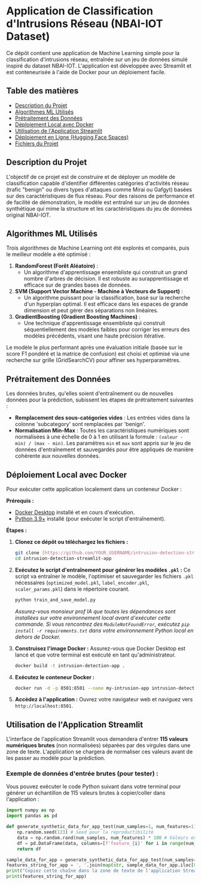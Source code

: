 # Application de Classification d'Intrusions Réseau (NBAI-IOT Dataset)

Ce dépôt contient une application de Machine Learning simple pour la classification d'intrusions réseau, entraînée sur un jeu de données simulé inspiré du dataset NBAI-IOT. L'application est développée avec Streamlit et est conteneurisée à l'aide de Docker pour un déploiement facile.

## Table des matières

- [Description du Projet](#description-du-projet)
- [Algorithmes ML Utilisés](#algorithmes-ml-utilisés)
- [Prétraitement des Données](#prétraitement-des-données)
- [Déploiement Local avec Docker](#déploiement-local-avec-docker)
- [Utilisation de l'Application Streamlit](#utilisation-de-lapplication-streamlit)
- [Déploiement en Ligne (Hugging Face Spaces)](#déploiement-en-ligne-hugging-face-spaces)
- [Fichiers du Projet](#fichiers-du-projet)

## Description du Projet

L'objectif de ce projet est de construire et de déployer un modèle de classification capable d'identifier différentes catégories d'activités réseau (trafic "benign" ou divers types d'attaques comme Mirai ou Gafgyt) basées sur des caractéristiques de flux réseau. Pour des raisons de performance et de facilité de démonstration, le modèle est entraîné sur un jeu de données synthétique qui mime la structure et les caractéristiques du jeu de données original NBAI-IOT.

## Algorithmes ML Utilisés

Trois algorithmes de Machine Learning ont été explorés et comparés, puis le meilleur modèle a été optimisé :

1.  **RandomForest (Forêt Aléatoire)** :
    * Un algorithme d'apprentissage ensembliste qui construit un grand nombre d'arbres de décision. Il est robuste au surapprentissage et efficace sur de grandes bases de données.
2.  **SVM (Support Vector Machine - Machine à Vecteurs de Support)** :
    * Un algorithme puissant pour la classification, basé sur la recherche d'un hyperplan optimal. Il est efficace dans les espaces de grande dimension et peut gérer des séparations non linéaires.
3.  **GradientBoosting (Gradient Boosting Machines)** :
    * Une technique d'apprentissage ensembliste qui construit séquentiellement des modèles faibles pour corriger les erreurs des modèles précédents, visant une haute précision itérative.

Le modèle le plus performant après une évaluation initiale (basée sur le score F1 pondéré et la matrice de confusion) est choisi et optimisé via une recherche sur grille (GridSearchCV) pour affiner ses hyperparamètres.

## Prétraitement des Données

Les données brutes, qu'elles soient d'entraînement ou de nouvelles données pour la prédiction, subissent les étapes de prétraitement suivantes :

-   **Remplacement des sous-catégories vides** : Les entrées vides dans la colonne 'subcategory' sont remplacées par 'benign'.
-   **Normalisation Min-Max** : Toutes les caractéristiques numériques sont normalisées à une échelle de 0 à 1 en utilisant la formule : `(valeur - min) / (max - min)`. Les paramètres `min` et `max` sont appris sur le jeu de données d'entraînement et sauvegardés pour être appliqués de manière cohérente aux nouvelles données.

## Déploiement Local avec Docker

Pour exécuter cette application localement dans un conteneur Docker :

**Prérequis :**
- [Docker Desktop](https://www.docker.com/products/docker-desktop/) installé et en cours d'exécution.
- [Python 3.9+](https://www.python.org/downloads/) installé (pour exécuter le script d'entraînement).

**Étapes :**

1.  **Clonez ce dépôt ou téléchargez les fichiers :**
    ```bash
    git clone [https://github.com/YOUR_USERNAME/intrusion-detection-streamlit-app.git](https://github.com/vladmaster3455/intrusion-detection-streamlit-app.git)
    cd intrusion-detection-streamlit-app
    ```


2.  **Exécutez le script d'entraînement pour générer les modèles `.pkl` :**
    Ce script va entraîner le modèle, l'optimiser et sauvegarder les fichiers `.pkl` nécessaires (`optimized_model.pkl`, `label_encoder.pkl`, `scaler_params.pkl`) dans le répertoire courant.
    ```bash
    python train_and_save_model.py
    ```
    *Assurez-vous monsieur  prof IA que toutes les dépendances sont installées sur votre environnement local avant d'exécuter cette commande. Si vous rencontrez des `ModuleNotFoundError`, exécutez `pip install -r requirements.txt` dans votre environnement Python local en dehors de Docker.*

3.  **Construisez l'image Docker :**
    Assurez-vous que Docker Desktop est lancé et que votre terminal est exécuté en tant qu'administrateur.
    ```bash
    docker build -t intrusion-detection-app .
    ```

4.  **Exécutez le conteneur Docker :**
    ```bash
    docker run -d -p 8501:8501 --name my-intrusion-app intrusion-detection-app
    ```

5.  **Accédez à l'application :**
    Ouvrez votre navigateur web et naviguez vers `http://localhost:8501`.

## Utilisation de l'Application Streamlit

L'interface de l'application Streamlit vous demandera d'entrer **115 valeurs numériques brutes** (non normalisées) séparées par des virgules dans une zone de texte. L'application se chargera de normaliser ces valeurs avant de les passer au modèle pour la prédiction.

### Exemple de données d'entrée brutes (pour tester) :

Vous pouvez exécuter le code Python suivant dans votre terminal pour générer un échantillon de 115 valeurs brutes à copier/coller dans l'application :

```python
import numpy as np
import pandas as pd

def generate_synthetic_data_for_app_test(num_samples=1, num_features=115):
    np.random.seed(123) # Seed pour la reproductibilité
    data = np.random.rand(num_samples, num_features) * 100 # Valeurs entre 0 et 100
    df = pd.DataFrame(data, columns=[f'feature_{i}' for i in range(num_features)])
    return df

sample_data_for_app = generate_synthetic_data_for_app_test(num_samples=1)
features_string_for_app = ', '.join(map(str, sample_data_for_app.iloc[0].tolist()))
print("Copiez cette chaîne dans la zone de texte de l'application Streamlit :")
print(features_string_for_app)